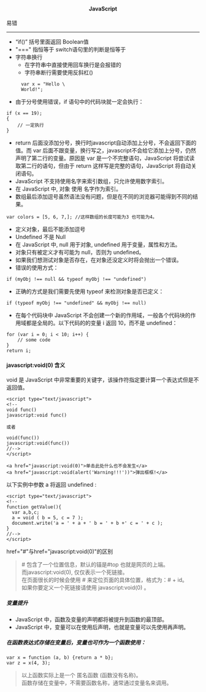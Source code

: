 #### <center>JavaScript
易错
***  
* “if()” 括号里面返回 Boolean值  
* "===" 指恒等于  switch语句里的判断是恒等于  
* 字符串换行  
  * 在字符串中直接使用回车换行是会报错的  
  * 字符串断行需要使用反斜杠(\)  
  ```
	var x = "Hello \  
	World!";
  ```   
* 由于分号使用错误，if 语句中的代码块就一定会执行：  
```
if (x == 19);
{
    // 一定执行  
}
```  
* return 后面没添加分号，换行时javascript自动添加上分号，不会返回下面的值。而 var 后面不跟变量，换行写之，javascript不会给它添加上分号，仍然声明了第二行的变量。原因是 var 是一个不完整语句，JavaScript 将尝试读取第二行的语句，但由于 return 这样写是完整的语句，JavaScript 将自动关闭语句。  
* JavaScript 不支持使用名字来索引数组，只允许使用数字索引。  
* 在 JavaScript 中, 对象 使用 名字作为索引。  
* 数组最后添加逗号虽然语法没有问题，但是在不同的浏览器可能得到不同的结果。  
 ```
 var colors = [5, 6, 7,]; //这样数组的长度可能为3 也可能为4。
 ```  
* 定义对象，最后不能添加逗号  
* Undefined 不是 Null  
 * 在 JavaScript 中, null 用于对象, undefined 用于变量，属性和方法。  
 * 对象只有被定义才有可能为 null，否则为 undefined。  
 * 如果我们想测试对象是否存在，在对象还没定义时将会抛出一个错误。  
 * 错误的使用方式：  
 ```
if (myObj !== null && typeof myObj !== "undefined") 
 ```  
 * 正确的方式是我们需要先使用 typeof 来检测对象是否已定义：  
 ```
if (typeof myObj !== "undefined" && myObj !== null) 
 ```  
* 在每个代码块中 JavaScript 不会创建一个新的作用域，一般各个代码块的作用域都是全局的。以下代码的的变量 i 返回 10，而不是 undefined：  
```
for (var i = 0; i < 10; i++) {
    // some code
}
return i;
```  
#### javascript:void(0) 含义
void 是 JavaScript 中非常重要的关键字，该操作符指定要计算一个表达式但是不返回值。

	<script type="text/javascript">
	<!--
	void func()
	javascript:void func()
	
	或者
	
	void(func())
	javascript:void(func())
	//-->
	</script>

	<a href="javascript:void(0)">单击此处什么也不会发生</a>
	<a href="javascript:void(alert('Warning!!!'))">弹出框框!</a>  
以下实例中参数 a 将返回 undefined :

	<script type="text/javascript">
	<!--
	function getValue(){
	  var a,b,c;
	  a = void ( b = 5, c = 7 );
	  document.write('a = ' + a + ' b = ' + b +' c = ' + c );
	}
	//-->
	</script>
href="#"与href="javascript:void(0)"的区别
> \# 包含了一个位置信息，默认的锚是#top 也就是网页的上端。  
> 而javascript:void(0), 仅仅表示一个死链接。  
> 在页面很长的时候会使用 # 来定位页面的具体位置，格式为：# + id。  
> 如果你要定义一个死链接请使用 javascript:void(0) 。

##### 变量提升
* JavaScript 中，函数及变量的声明都将被提升到函数的最顶部。
* JavaScript 中，变量可以在使用后声明，也就是变量可以先使用再声明。  
##### 在函数表达式存储在变量后，变量也可作为一个函数使用：
	var x = function (a, b) {return a * b};
	var z = x(4, 3);
>以上函数实际上是一个 匿名函数 (函数没有名称)。  
函数存储在变量中，不需要函数名称，通常通过变量名来调用。